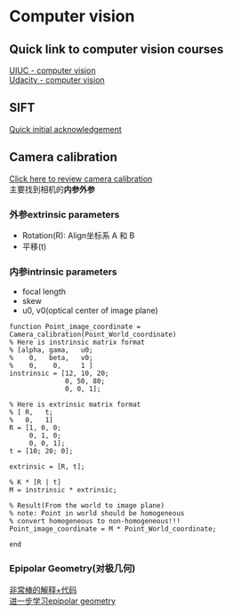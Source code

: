 # Computer vision  

## Quick link to computer vision courses
[UIUC - computer vision](http://slazebni.cs.illinois.edu/spring19/)  
[Udacity - computer vision](https://classroom.udacity.com/courses/ud810/lessons)  

## SIFT  
[Quick initial acknowledgement](https://www.youtube.com/watch?v=4AvTMVD9ig0)  

## Camera calibration  
[Click here to review camera calibration](http://slazebni.cs.illinois.edu/spring19/lec14_calibration.pdf)  
主要找到相机的**内参外参**
### 外参extrinsic parameters  
- Rotation(R): Align坐标系 A 和 B  
- 平移(t)  

### 内参intrinsic parameters  
- focal length  
- skew  
- u0, v0(optical center of image plane)  
```
function Point_image_coordinate = Camera_calibration(Point_World_coordinate)
% Here is instrinsic matrix format
% [alpha, gama,   u0; 
%    0,   beta,   v0;
%    0,    0,     1 ]
instrinsic = [12, 10, 20; 
              0, 50, 80; 
              0, 0, 1];

% Here is extrinsic matrix format
% [ R,   t;
%   0,   1]
R = [1, 0, 0;
     0, 1, 0;
     0, 0, 1];
t = [10; 20; 0];

extrinsic = [R, t];

% K * [R | t]
M = instrinsic * extrinsic;

% Result(From the world to image plane)
% note: Point in world should be homogeneous
% convert homogeneous to non-homogeneous!!!
Point_image_coordinate = M * Point_World_coordinate; 

end
```

### Epipolar Geometry(对极几何)  
[非常棒的解释+代码](https://blog.csdn.net/liubing8609/article/details/110234276?ops_request_misc=%257B%2522request%255Fid%2522%253A%2522162263890916780366529958%2522%252C%2522scm%2522%253A%252220140713.130102334..%2522%257D&request_id=162263890916780366529958&biz_id=0&utm_medium=distribute.pc_search_result.none-task-blog-2~all~sobaiduend~default-2-110234276.pc_search_result_control_group&utm_term=epipole&spm=1018.2226.3001.4187)  
[进一步学习epipolar geometry](https://classroom.udacity.com/courses/ud810/lessons/2947778633/concepts/29434086230923)


